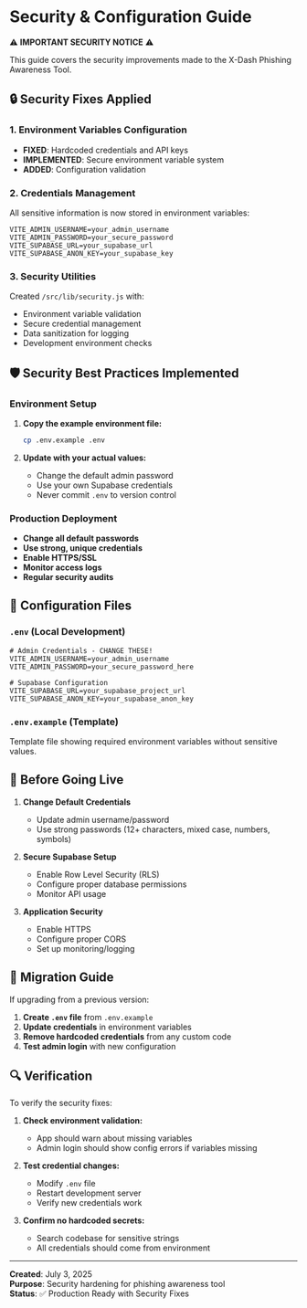 # Security & Configuration Guide

⚠️ **IMPORTANT SECURITY NOTICE** ⚠️

This guide covers the security improvements made to the X-Dash Phishing Awareness Tool.

## 🔒 Security Fixes Applied

### 1. Environment Variables Configuration
- **FIXED**: Hardcoded credentials and API keys
- **IMPLEMENTED**: Secure environment variable system
- **ADDED**: Configuration validation

### 2. Credentials Management
All sensitive information is now stored in environment variables:

```env
VITE_ADMIN_USERNAME=your_admin_username
VITE_ADMIN_PASSWORD=your_secure_password
VITE_SUPABASE_URL=your_supabase_url
VITE_SUPABASE_ANON_KEY=your_supabase_key
```

### 3. Security Utilities
Created `/src/lib/security.js` with:
- Environment variable validation
- Secure credential management
- Data sanitization for logging
- Development environment checks

## 🛡️ Security Best Practices Implemented

### Environment Setup
1. **Copy the example environment file:**
   ```bash
   cp .env.example .env
   ```

2. **Update with your actual values:**
   - Change the default admin password
   - Use your own Supabase credentials
   - Never commit `.env` to version control

### Production Deployment
- **Change all default passwords**
- **Use strong, unique credentials**
- **Enable HTTPS/SSL**
- **Monitor access logs**
- **Regular security audits**

## 🔧 Configuration Files

### `.env` (Local Development)
```env
# Admin Credentials - CHANGE THESE!
VITE_ADMIN_USERNAME=your_admin_username
VITE_ADMIN_PASSWORD=your_secure_password_here

# Supabase Configuration
VITE_SUPABASE_URL=your_supabase_project_url
VITE_SUPABASE_ANON_KEY=your_supabase_anon_key
```

### `.env.example` (Template)
Template file showing required environment variables without sensitive values.

## 🚨 Before Going Live

1. **Change Default Credentials**
   - Update admin username/password
   - Use strong passwords (12+ characters, mixed case, numbers, symbols)

2. **Secure Supabase Setup**
   - Enable Row Level Security (RLS)
   - Configure proper database permissions
   - Monitor API usage

3. **Application Security**
   - Enable HTTPS
   - Configure proper CORS
   - Set up monitoring/logging

## 📝 Migration Guide

If upgrading from a previous version:

1. **Create `.env` file** from `.env.example`
2. **Update credentials** in environment variables
3. **Remove hardcoded credentials** from any custom code
4. **Test admin login** with new configuration

## 🔍 Verification

To verify the security fixes:

1. **Check environment validation:**
   - App should warn about missing variables
   - Admin login should show config errors if variables missing

2. **Test credential changes:**
   - Modify `.env` file
   - Restart development server
   - Verify new credentials work

3. **Confirm no hardcoded secrets:**
   - Search codebase for sensitive strings
   - All credentials should come from environment

---

**Created**: July 3, 2025  
**Purpose**: Security hardening for phishing awareness tool  
**Status**: ✅ Production Ready with Security Fixes
